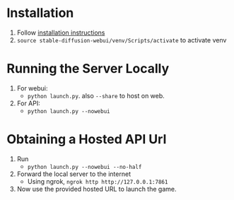 # Installation
1. Follow [installation instructions](https://github.com/AUTOMATIC1111/stable-diffusion-webui#installation-and-running)
2. `source stable-diffusion-webui/venv/Scripts/activate` to activate venv

# Running the Server Locally
1. For webui: 
    - `python launch.py`. also `--share` to host on web.
2. For API:
    - `python launch.py --nowebui`

# Obtaining a Hosted API Url

1. Run
    - `python launch.py --nowebui --no-half`
2. Forward the local server to the internet
    - Using ngrok, `ngrok http http://127.0.0.1:7861`
3. Now use the provided hosted URL to launch the game.